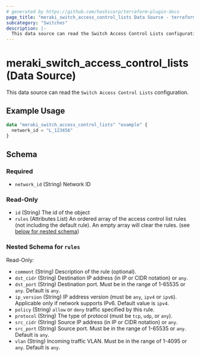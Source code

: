 ```yaml
---
# generated by https://github.com/hashicorp/terraform-plugin-docs
page_title: "meraki_switch_access_control_lists Data Source - terraform-provider-meraki"
subcategory: "Switches"
description: |-
  This data source can read the Switch Access Control Lists configuration.
---
```


# meraki_switch_access_control_lists (Data Source)

This data source can read the `Switch Access Control Lists` configuration.

## Example Usage

```terraform
data "meraki_switch_access_control_lists" "example" {
  network_id = "L_123456"
}
```

<!-- schema generated by tfplugindocs -->
## Schema

### Required

- `network_id` (String) Network ID

### Read-Only

- `id` (String) The id of the object
- `rules` (Attributes List) An ordered array of the access control list rules (not including the default rule). An empty array will clear the rules. (see [below for nested schema](#nestedatt--rules))

<a id="nestedatt--rules"></a>
### Nested Schema for `rules`

Read-Only:

- `comment` (String) Description of the rule (optional).
- `dst_cidr` (String) Destination IP address (in IP or CIDR notation) or `any`.
- `dst_port` (String) Destination port. Must be in the range of 1-65535 or `any`. Default is `any`.
- `ip_version` (String) IP address version (must be `any`, `ipv4` or `ipv6`). Applicable only if network supports IPv6. Default value is `ipv4`.
- `policy` (String) `allow` or `deny` traffic specified by this rule.
- `protocol` (String) The type of protocol (must be `tcp`, `udp`, or `any`).
- `src_cidr` (String) Source IP address (in IP or CIDR notation) or `any`.
- `src_port` (String) Source port. Must be in the range of 1-65535 or `any`. Default is `any`.
- `vlan` (String) Incoming traffic VLAN. Must be in the range of 1-4095 or `any`. Default is `any`.
